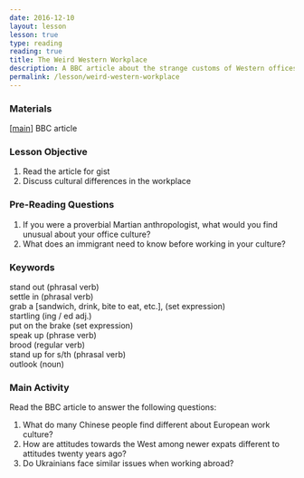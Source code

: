 ```yaml
---
date: 2016-12-10
layout: lesson
lesson: true
type: reading
reading: true
title: The Weird Western Workplace
description: A BBC article about the strange customs of Western offices through the eyes of Chinese immigrants
permalink: /lesson/weird-western-workplace
--- 
```

### Materials 
[<a href="http://www.bbc.com/capital/story/20161115-the-weird-world-of-the-western-workplace" target="_blank">main</a>] BBC article 

### Lesson Objective 
1. Read the article for gist 
2. Discuss cultural differences in the workplace 

### Pre-Reading Questions 

1. If you were a proverbial Martian anthropologist, what would you find unusual about your office culture?  
2. What does an immigrant need to know before working in your culture? 

### Keywords 

stand out (phrasal verb)  
settle in (phrasal verb)  
grab a [sandwich, drink, bite to eat, etc.], (set expression)  
startling (ing / ed adj.)  
put on the brake (set expression)  
speak up (phrase verb)  
brood (regular verb)  
stand up for s/th (phrasal verb)  
outlook (noun)  

### Main Activity 

Read the BBC article to answer the following questions: 

1. What do many Chinese people find different about European work culture? 
2. How are attitudes towards the West among newer expats different to attitudes twenty years ago? 
3. Do Ukrainians face similar issues when working abroad?

